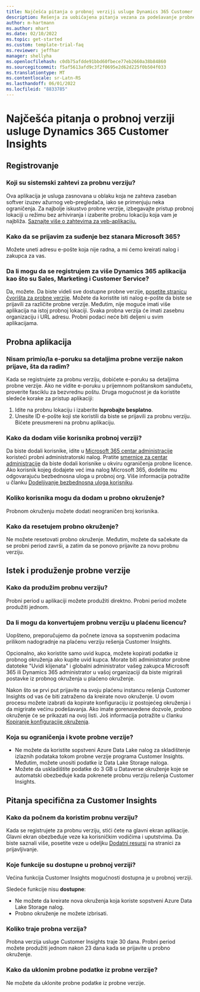 ```yaml
---
title: Najčešća pitanja o probnoj verziji usluge Dynamics 365 Customer Insights
description: Rešenja za uobičajena pitanja vezana za podešavanje probne verzije usluge Customer Insights i upravljanje njome. Saznajte kako da rešite probleme specifične za platformu i aplikacije.
author: m-hartmann
ms.author: mhart
ms.date: 02/10/2022
ms.topic: get-started
ms.custom: template-trial-faq
ms.reviewer: jeffhar
manager: shellyha
ms.openlocfilehash: c0db75afdde91bbd60fbece77eb2660a38b84860
ms.sourcegitcommit: f5af5613afd9c3f2f0695e2d62d225f0b504f033
ms.translationtype: MT
ms.contentlocale: sr-Latn-RS
ms.lasthandoff: 06/01/2022
ms.locfileid: "8833785"
---
```

# <a name="dynamics-365-customer-insights-trial-faq"></a>Najčešća pitanja o probnoj verziji usluge Dynamics 365 Customer Insights

## <a name="sign-up"></a>Registrovanje

### <a name="what-are-the-system-requirements-for-the-trial"></a>Koji su sistemski zahtevi za probnu verziju?

Ova aplikacija je usluga zasnovana u oblaku koja ne zahteva zaseban softver izuzev ažurnog veb-pregledača, iako se primenjuju neka ograničenja. Za najbolje iskustvo probne verzije, izbegavajte pristup probnoj lokaciji u režimu bez arhiviranja i izaberite probnu lokaciju koja vam je najbliža. [Saznajte više o zahtevima za veb-aplikaciju.](/power-platform/admin/web-application-requirements)

### <a name="how-do-i-sign-up-for-the-trial-without-a-microsoft-365-tenant"></a>Kako da se prijavim za suđenje bez stanara Microsoft 365?

Možete uneti adresu e-pošte koja nije radna, a mi ćemo kreirati nalog i zakupca za vas.

### <a name="can-i-sign-up-for-multiple-dynamics-365-apps-such-as-sales-marketing-and-customer-service"></a>Da li mogu da se registrujem za više Dynamics 365 aplikacija kao što su Sales, Marketing i Customer Service?

Da, možete. Da biste videli sve dostupne probne verzije, [posetite stranicu čvorišta za probne verzije](https://dynamics.microsoft.com/dynamics-365-free-trial). Možete da koristite isti nalog e-pošte da biste se prijavili za različite probne verzije. Međutim, nije moguće imati više aplikacija na istoj probnoj lokaciji. Svaka probna verzija će imati zasebnu organizaciju i URL adresu. Probni podaci neće biti deljeni u svim aplikacijama.

## <a name="trial-app"></a>Probna aplikacija

### <a name="i-didnt-receive-the-trial-details-email-after-signing-up-what-should-i-do"></a>Nisam primio/la e-poruku sa detaljima probne verzije nakon prijave, šta da radim?

Kada se registrujete za probnu verziju, dobićete e-poruku sa detaljima probne verzije. Ako ne vidite e-poruku u prijemnom poštanskom sandučetu, proverite fasciklu za bezvrednu poštu. Druga mogućnost je da koristite sledeće korake za pristup aplikaciji:

1. Idite na probnu lokaciju i izaberite **Isprobajte besplatno**.
1. Unesite ID e-pošte koji ste koristili da biste se prijavili za probnu verziju. Bićete preusmereni na probnu aplikaciju.

### <a name="how-do-i-add-more-users-to-a-trial"></a>Kako da dodam više korisnika probnoj verziji?

Da biste dodali korisnike, idite u [Microsoft 365 centar administracije](https://admin.microsoft.com) koristeći probni administratorski nalog. Pratite [smernice za centar administracije](/microsoft-365/admin/add-users/add-users) da biste dodali korisnike u okviru ograničenja probne licence. Ako korisnik kojeg dodajete već ima nalog Microsoft 365, dodelite mu odgovarajuću bezbednosna uloga u probnoj org. Više informacija potražite u članku [Dodeljivanje bezbednosna uloga korisniku](/power-platform/admin/create-users-assign-online-security-roles#assign-a-security-role-to-a-user).

### <a name="how-many-users-can-i-add-to-my-trial-environment"></a>Koliko korisnika mogu da dodam u probno okruženje?

Probnom okruženju možete dodati neograničen broj korisnika.

### <a name="how-do-i-reset-the-trial-environment"></a>Kako da resetujem probno okruženje?

Ne možete resetovati probno okruženje. Međutim, možete da sačekate da se probni period završi, a zatim da se ponovo prijavite za novu probnu verziju.

## <a name="trial-expiration-and-extension"></a>Istek i produženje probne verzije

### <a name="how-do-i-extend-the-trial"></a>Kako da produžim probnu verziju?

Probni period u aplikaciji možete produžiti direktno. Probni period možete produžiti jednom.

### <a name="can-i-convert-the-trial-to-a-paid-license"></a>Da li mogu da konvertujem probnu verziju u plaćenu licencu?

Uopšteno, preporučujemo da počnete iznova sa sopstvenim podacima prilikom nadogradnje na plaćenu verziju rešenja Customer Insights. 

Opcionalno, ako koristite samo uvid kupca, možete kopirati podatke iz probnog okruženja ako kupite uvid kupca. Morate biti administrator probne datoteke "Uvidi klijenata" i globalni administrator vašeg zakupca Microsoft 365 ili Dynamics 365 administrator u vašoj organizaciji da biste migrirali postavke iz probnog okruženja u plaćeno okruženje.

Nakon što se prvi put prijavite na svoju plaćenu instancu rešenja Customer Insights od vas će biti zatraženo da kreirate novo okruženje. U ovom procesu možete izabrati da kopirate konfiguraciju iz postojećeg okruženja i da migrirate većinu podešavanja. Ako imate gorenavedene dozvole, probno okruženje će se prikazati na ovoj listi. Još informacija potražite u članku [Kopiranje konfiguracije okruženja](create-environment.md#copy-the-environment-configuration).

### <a name="what-are-the-trial-limits-and-quotas"></a>Koja su ograničenja i kvote probne verzije?

- Ne možete da koristite sopstveni Azure Data Lake nalog za skladištenje izlaznih podataka tokom probne verzije programa Customer Insights. Međutim, možete unositi podatke iz Data Lake Storage naloga.
- Možete da uskladištite podatke do 3 GB u Dataverse okruženje koje se automatski obezbeđuje kada pokrenete probnu verziju rešenja Customer Insights.

## <a name="customer-insights-specific-questions"></a>Pitanja specifična za Customer Insights

### <a name="how-do-i-start-using-the-trial"></a>Kako da počnem da koristim probnu verziju?

Kada se registrujete za probnu verziju, stići ćete na glavni ekran aplikacije. Glavni ekran obezbeđuje veze ka korisničkim vodičima i uputstvima. Da biste saznali više, posetite veze u odeljku [Dodatni resursi](trial-signup.md#additional-resources) na stranici za prijavljivanje.

### <a name="what-features-are-available-in-the-trial"></a>Koje funkcije su dostupne u probnoj verziji?

Većina funkcija Customer Insights mogućnosti dostupna je u probnoj verziji.

Sledeće funkcije nisu **dostupne**:

- Ne možete da kreirate nova okruženja koja koriste sopstveni Azure Data Lake Storage nalog.
- Probno okruženje ne možete izbrisati.

### <a name="how-long-does-the-trial-last"></a>Koliko traje probna verzija?

Probna verzija usluge Customer Insights traje 30 dana. Probni period možete produžiti jednom nakon 23 dana kada se prijavite u probno okruženje.

### <a name="how-do-i-remove-sample-data-from-the-trial"></a>Kako da uklonim probne podatke iz probne verzije?

Ne možete da uklonite probne podatke iz probne verzije.
